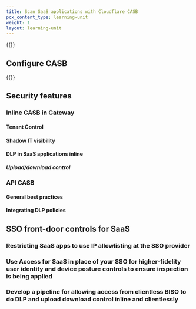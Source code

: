 ```yaml
---
title: Scan SaaS applications with Cloudflare CASB
pcx_content_type: learning-unit
weight: 1
layout: learning-unit
---
```


{{<glossary-definition term_id="Cloudflare CASB">}}

## Configure CASB

{{<render file="casb/_configure-casb.md" productFolder="cloudflare-one">}}

## Security features

### Inline CASB in Gateway

#### Tenant Control

#### Shadow IT visibility

#### DLP in SaaS applications inline

##### Upload/download control

### API CASB

#### General best practices

#### Integrating DLP policies

## SSO front-door controls for SaaS

### Restricting SaaS apps to use IP allowlisting at the SSO provider

### Use Access for SaaS in place of your SSO for higher-fidelity user identity and device posture controls to ensure inspection is being applied

### Develop a pipeline for allowing access from clientless BISO to do DLP and upload download control inline and clientlessly
